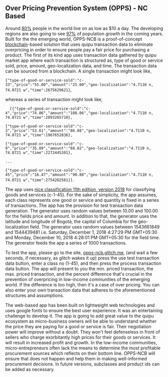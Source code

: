 ## Over Pricing Prevention System (OPPS) - NC Based
Around [80%](http://www.globalissues.org/article/26/poverty-facts-and-stats#src1) people in the world live on as low as $10 a day. The developing regions are also going to see [97%](https://www.consultancy.uk/news/2191/97-percent-of-population-growth-to-be-in-developing-world) of population growth in the coming years. Built for the the emerging world, OPPS-NCB is a proof-of-concept [blockchain](https://www.coindesk.com/information/what-is-blockchain-technology)-based solution that uses quipu transaction data to eliminate overpricing in order to ensure people pay a fair price for purchasing a product. The first of its kind app uses transaction data gathered by quipu market app where each transaction is structured as, type of good or service sold, price, amount, geo-localization data, and time. The transaction data can be sourced from a blockchain. A single transaction might look like, 

`{"type-of-good-or-service-sold":"c-33","price":"55.00","amount":"25.00","geo-localization":"4.7110 n, 74.0721 w","time":2675629621}`, 

whereas a series of transaction might look like, 


` 
[{"type-of-good-or-service-sold":"c-4","price":"74.86","amount":"108.06","geo-localization":"4.7110 n, 74.0721 w","time":2093265710},`

`{"type-of-good-or-service-sold":"c-3","price":"53.61","amount":"86.08","geo-localization":"4.7110 n, 74.0721 w","time":1967652836},`

`{"type-of-good-or-service-sold":"c-9","price":"35.09","amount":"68.82","geo-localization":"4.7110 n, 74.0721 w","time":2272445201},`

`...`

`
{"type-of-good-or-service-sold":"c-45","price":"16.47","amount":"90.88","geo-localization":"4.7110 n, 74.0721 w","time":2754262581}]
`.


The app uses [nice classification 11th edition, version 2018](https://www.wipo.int/classifications/nice/nclpub/en/fr/20180101/classheadings/pdf-download.pdf?lang=en&tab=classheadings&dateInForce=20180101) for classifying goods and services (c-1-45). For the sake of simplicity, the app assumes, each class represents one good or service and quantity is fixed in a series of transactions. The app has the provision for test transaction data generation. The generator uses random values between 10.00 and 100.00 for the fields price and amount. In addition to that, the generator uses the latitude and longitude of Bogotá, the capital of Columbia for the geo-localization field. The generator uses random values between 1543661849 and 1544439481 i.e. Saturday, December 1, 2018 4:27:29 PM GMT+05:30 and Monday, December 10, 2018 4:28:01 PM GMT+05:30 for the field time. The generator feeds the app a series of 1000 transactions. 

To test the app, please go to the site, [opps-ncb.glitch.me](https://opps-ncb.glitch.me/), (and wait a few seconds, if necessary, as glitch wakes it up) press the use test transaction data button, enter a class no (1-45), and then press the process transaction data button. The app will present to you the min. priced transaction, the max. priced transaction, and the percent difference that's crucial in the prevention of overpricing in low-income communities of the emerging world. If the difference is too high, then it's a case of over pricing. You can also enter your own transaction data that adheres to the aforementioned structures and assumptions. 

The web-based app has been built on lightweight web technologies and uses google fonts to ensure the best user experience. It was an entertaining challenge to develop it. The app is going to add great value to the quipu ecosystem as micro-business owners will be able to understand whether the price they are paying for a good or service is fair. Their negotiation power will improve without a doubt. They won't feel defenseless in front of sellers who charge exorbitantly high prices for their goods or services. It will result in increased profit and growth. In the low-income communities, micro-entrepreneurs often lack the means to determine the most profitable procurement sources which reflects on their bottom line. OPPS-NCB will ensure that does not happen and help them in making well-informed procurement decisions. In future versions, subclasses and product ids can be added as necessary. 
